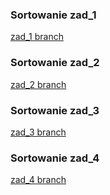 ### Sortowanie zad_1
[zad_1 branch](https://gitlab-stud.elka.pw.edu.pl/mgryglic/aisdi-sort/-/tree/zad_1)
### Sortowanie zad_2
[zad_2 branch](https://gitlab-stud.elka.pw.edu.pl/mgryglic/aisdi-sort/-/tree/zad_2)
### Sortowanie zad_3
[zad_3 branch](https://gitlab-stud.elka.pw.edu.pl/mgryglic/aisdi-sort/-/tree/zad_3)
### Sortowanie zad_4
[zad_4 branch](https://gitlab-stud.elka.pw.edu.pl/mgryglic/aisdi-sort/-/tree/zad_4)